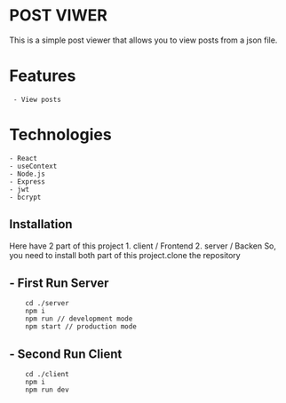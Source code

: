 # POST VIWER

 This is a simple post viewer that allows you to view posts from a json file.

# Features
     - View posts

# Technologies
    - React
    - useContext
    - Node.js
    - Express
    - jwt
    - bcrypt

## Installation

Here have 2 part of this project 
        1. client / Frontend
        2. server / Backen
So, you need to install both part of this project.clone the repository

 ## - First Run Server   

       
        cd ./server
        npm i
        npm run // development mode
        npm start // production mode

       
  ## - Second Run Client

    
        cd ./client
        npm i
        npm run dev 

      
